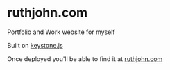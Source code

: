 # ruthjohn.com

Portfolio and Work website for myself

Built on [keystone.js](http://keystonejs.com/)

Once deployed you'll be able to find it at [ruthjohn.com](https://ruthjohn.com)